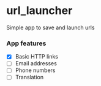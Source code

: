 # url_launcher

Simple app to save and launch urls

### App features
- [X] Basic HTTP links
- [ ] Email addresses
- [ ] Phone numbers
- [ ] Translation
